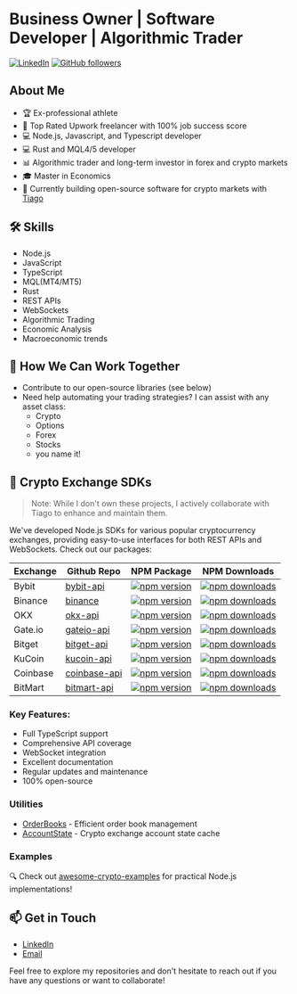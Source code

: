 
# Business Owner | Software Developer | Algorithmic Trader 

[![LinkedIn](https://img.shields.io/badge/LinkedIn-Connect-blue)](https://www.linkedin.com/in/jerkojurlina)
[![GitHub followers](https://img.shields.io/github/followers/JJ-Cro?label=Follow&style=social)](https://github.com/JJ-Cro)

## About Me

- 🏆 Ex-professional athlete
- 💪 Top Rated Upwork freelancer with 100% job success score
- 💻 Node.js, Javascript, and Typescript developer
- 💻 Rust and MQL4/5 developer
- 📊 Algorithmic trader and long-term investor in forex and crypto markets
- 🎓 Master in Economics
- 🚀 Currently building open-source software for crypto markets with [Tiago](https://github.com/tiagosiebler)


## 🛠️ Skills

- Node.js
- JavaScript
- TypeScript
- MQL(MT4/MT5)
- Rust
- REST APIs
- WebSockets
- Algorithmic Trading
- Economic Analysis
- Macroeconomic trends

## 🤝 How We Can Work Together

- Contribute to our open-source libraries (see below)
- Need help automating your trading strategies? I can assist with any asset class:
  - Crypto
  - Options
  - Forex
  - Stocks
  - you name it!

## 🚀 Crypto Exchange SDKs

> Note: While I don't own these projects, I actively collaborate with Tiago to enhance and maintain them.

We've developed Node.js SDKs for various popular cryptocurrency exchanges, providing easy-to-use interfaces for both REST APIs and WebSockets. Check out our packages:

| Exchange | Github Repo | NPM Package | NPM Downloads |
|----------|-------------|---------------|-------------|
| Bybit | [bybit-api](https://github.com/tiagosiebler/bybit-api) | [![npm version](https://img.shields.io/npm/v/bybit-api.svg?style=flat-square)](https://www.npmjs.com/package/bybit-api) | [![npm downloads](https://img.shields.io/npm/dt/bybit-api?style=flat-square)](https://www.npmjs.com/package/bybit-api) |
| Binance | [binance](https://github.com/tiagosiebler/binance) | [![npm version](https://img.shields.io/npm/v/binance.svg?style=flat-square)](https://www.npmjs.com/package/binance) | [![npm downloads](https://img.shields.io/npm/dt/binance?style=flat-square)](https://www.npmjs.com/package/binance) |
| OKX | [okx-api](https://github.com/tiagosiebler/okx-api) | [![npm version](https://img.shields.io/npm/v/okx-api.svg?style=flat-square)](https://www.npmjs.com/package/okx-api) | [![npm downloads](https://img.shields.io/npm/dt/okx-api?style=flat-square)](https://www.npmjs.com/package/okx-api) |
| Gate.io | [gateio-api](https://github.com/tiagosiebler/gateio-api) | [![npm version](https://img.shields.io/npm/v/gateio-api.svg?style=flat-square)](https://www.npmjs.com/package/gateio-api) | [![npm downloads](https://img.shields.io/npm/dt/gateio-api?style=flat-square)](https://www.npmjs.com/package/gateio-api) |
| Bitget | [bitget-api](https://github.com/tiagosiebler/bitget-api) | [![npm version](https://img.shields.io/npm/v/bitget-api.svg?style=flat-square)](https://www.npmjs.com/package/bitget-api) | [![npm downloads](https://img.shields.io/npm/dt/bitget-api?style=flat-square)](https://www.npmjs.com/package/bitget-api) |
| KuCoin | [kucoin-api](https://github.com/tiagosiebler/kucoin-api) | [![npm version](https://img.shields.io/npm/v/kucoin-api.svg?style=flat-square)](https://www.npmjs.com/package/kucoin-api) | [![npm downloads](https://img.shields.io/npm/dt/kucoin-api?style=flat-square)](https://www.npmjs.com/package/kucoin-api) |
| Coinbase | [coinbase-api](https://github.com/tiagosiebler/coinbase-api) | [![npm version](https://img.shields.io/npm/v/coinbase-api.svg?style=flat-square)](https://www.npmjs.com/package/coinbase-api) | [![npm downloads](https://img.shields.io/npm/dt/coinbase-api?style=flat-square)](https://www.npmjs.com/package/coinbase-api) |
| BitMart | [bitmart-api](https://github.com/tiagosiebler/bitmart-api) | [![npm version](https://img.shields.io/npm/v/bitmart-api.svg?style=flat-square)](https://www.npmjs.com/package/bitmart-api) | [![npm downloads](https://img.shields.io/npm/dt/bitmart-api?style=flat-square)](https://www.npmjs.com/package/bitmart-api) |

### Key Features:
- Full TypeScript support
- Comprehensive API coverage
- WebSocket integration
- Excellent documentation
- Regular updates and maintenance
- 100% open-source

### Utilities

- [OrderBooks](https://www.npmjs.com/package/orderbooks) - Efficient order book management
- [AccountState](https://www.npmjs.com/package/accountstate) - Crypto exchange account state cache

### Examples

🔍 Check out [awesome-crypto-examples](https://github.com/tiagosiebler/awesome-crypto-examples) for practical Node.js implementations!

## 📫 Get in Touch

- [LinkedIn](https://www.linkedin.com/in/jerkojurlina)
- [Email](mailto:jerko@quantcentral.io)

Feel free to explore my repositories and don't hesitate to reach out if you have any questions or want to collaborate!
